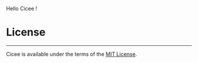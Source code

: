 Hello Cicee !

# License

---

Cicee is available under the terms of the [MIT License](/LICENSE.md).